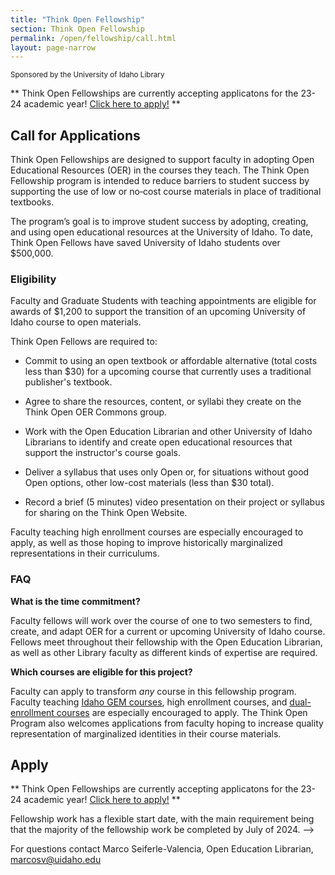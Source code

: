 ```yaml
---
title: "Think Open Fellowship"
section: Think Open Fellowship
permalink: /open/fellowship/call.html
layout: page-narrow
---
```


<small>Sponsored by the University of Idaho Library</small>

** Think Open Fellowships are currently accepting applicatons for the 23-24 academic year! <a href="https://uidaho.co1.qualtrics.com/jfe/form/SV_3vBrgaxCdamGn7U" title="Think Open Fellows Application" class="btn btn-outline-pride-gold" target="_blank" rel="noopener"> Click here to apply!</a> **

<!--
<a href="https://uidaho.co1.qualtrics.com/jfe/form/SV_3juylnsYytDntNY" class="btn btn-outline-pride-gold" target="_blank" rel="noopener">Think Open Application</a>

Marco version:
** Think Open Fellowships are currently accepting applicatons for the 23-24 academic year! <a href="https://uidaho.co1.qualtrics.com/jfe/form/SV_3vBrgaxCdamGn7U" title="Think Open Fellows Application" class="btn btn-outline-pride-gold" target="_blank" rel="noopener"> Click here to apply!</a> **
-->

## Call for Applications

Think Open Fellowships are designed to support faculty in adopting Open Educational Resources (OER) in the courses they teach. The Think Open Fellowship program is intended to reduce barriers to student success by supporting the use of low or no‐cost course materials in place of traditional textbooks. 

The program’s goal is to improve student success by adopting, creating, and using open educational resources at the University of Idaho. To date, Think Open Fellows have saved University of Idaho students over $500,000.

### Eligibility

Faculty and Graduate Students with teaching appointments are eligible for awards of $1,200 to support the transition of an upcoming University of Idaho course to open materials.

Think Open Fellows are required to:

* Commit to using an open textbook or affordable alternative (total costs less than $30) for a upcoming course that currently uses a traditional publisher's textbook.

* Agree to share the resources, content, or syllabi they create on the Think Open OER Commons group.

* Work with the Open Education Librarian and other University of Idaho Librarians to identify and create open educational resources that support the instructor's course goals.

* Deliver a syllabus that uses only Open or, for situations without good Open options, other low-cost materials (less than $30 total).

* Record a brief (5 minutes) video presentation on their project or syllabus for sharing on the Think Open Website. 

Faculty teaching high enrollment courses are especially encouraged to apply, as well as those hoping to improve historically marginalized representations in their curriculums. 

### FAQ

**What is the time commitment?**

Faculty fellows will work over the course of one to two semesters to find, create, and adapt OER for a current or upcoming University of Idaho course. Fellows meet throughout their fellowship with the Open Education Librarian, as well as other Library faculty as different kinds of expertise are required. 

**Which courses are eligible for this project?**

Faculty can apply to transform _any_ course in this fellowship program. Faculty teaching [Idaho GEM courses](http://coursetransfer.idaho.gov/GEMsearch.aspx), high enrollment courses, and [dual-enrollment courses](https://dualcredit.uidaho.edu/) are especially encouraged to apply. The Think Open Program also welcomes applications from faculty hoping to increase quality representation of marginalized identities in their course materials.


## Apply

** Think Open Fellowships are currently accepting applicatons for the 23-24 academic year! <a href="https://uidaho.co1.qualtrics.com/jfe/form/SV_3vBrgaxCdamGn7U" title="Think Open Fellows Application" class="btn btn-outline-pride-gold" target="_blank" rel="noopener"> Click here to apply!</a> **

Fellowship work has a flexible start date, with the main requirement being that the majority of the fellowship work be completed by July of 2024.
-->

For questions contact Marco Seiferle-Valencia, Open Education Librarian, <marcosv@uidaho.edu>

